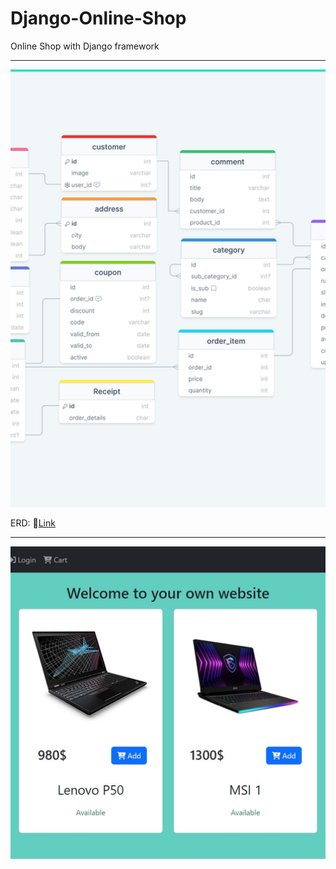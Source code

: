# Django-Online-Shop
Online Shop with Django framework

------
<div align=center>
  <img src="https://github.com/mehdi-mirzaie78/Django-Online-Shop/blob/develop/pictures/ERD_V2.png" alt="ERD" style="width: 1000px; height: 700px; object-fit: cover;">
</div>

ERD: 🔗[Link](https://drawsql.app/teams/mehdi-9/diagrams/shop)


---
<div align=center>
  <img src="https://github.com/mehdi-mirzaie78/Django-Online-Shop/blob/develop/pictures/Home%20page2.jpg" alt="ERD" style="width: 1000px; height: 500px; object-fit: cover;">
</div>
